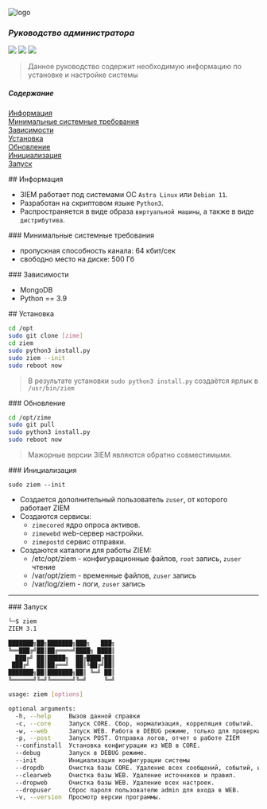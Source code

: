 ![logo](/static/images/logo.png)

### _Руководство администратора_  

![](https://img.shields.io/badge/version-3.1-blue)
![](https://img.shields.io/badge/python-3.9-blue)
![](https://img.shields.io/badge/astra-1.6-red)

> Данное руководство содержит необходимую информацию по установке и настройке системы  

##### Содержание  

[Информация](#info)  
    [Минимальные системные требования](#tth)  
    [Зависимости](#dep)  
[Установка](#inst)  
    [Обновление](#update)  
    [Инициализация](#init)  
    [Запуск](#run)  

<a name=info>
## Информация 
</a>

* 3IEM работает под системами ОС `Astra Linux` или `Debian 11`.  
* Разработан на скриптовом языке `Python3`.  
* Распространяется в виде образа `виртуальной машины`, а также в виде `дистрибутива`.

<a name=tth>
### Минимальные системные требования
</a>

* пропускная способность канала: 64 кбит/сек  
* свободно место на диске: 500 Гб

<a name=dep>
### Зависимости
</a>

* MongoDB
* Python == 3.9

<a name=inst>
## Установка
</a>

```sh
cd /opt
sudo git clone [zime]
cd ziem
sudo python3 install.py
sudo ziem --init
sudo reboot now
```

> В результате установки `sudo python3 install.py` создаётся ярлык в `/usr/bin/ziem`

<a name=update>
### Обновление
</a>

```sh
cd /opt/zime
sudo git pull
sudo python3 install.py
sudo reboot now
```

> Мажорные версии 3IEM являются обратно совместимыми.
    
<a name=init>
### Инициализация
</a>

`sudo ziem --init`

* Создается дополнительный пользователь `zuser`, от которого работает ZIEM  
* Создаются сервисы:
    - `zimecored` ядро опроса активов.
    - `zimewebd` web-сервер настройки.
    - `zimepostd` сервис отправки.
* Создаются каталоги для работы ZIEM:
    - /etc/opt/ziem - конфигурационные файлов, `root` запись, `zuser` чтение  
    - /var/opt/ziem - временные файлов, `zuser` запись  
    - /var/log/ziem - логи, `zuser` запись   


<hr>

<a name=run>
### Запуск
</a>

```sh
└─$ ziem                                                                                                            
ZIEM 3.1

███████╗██╗███████╗███╗   ███╗
╚══███╔╝██║██╔════╝████╗ ████║
  ███╔╝ ██║█████╗  ██╔████╔██║
 ███╔╝  ██║██╔══╝  ██║╚██╔╝██║
███████╗██║███████╗██║ ╚═╝ ██║
╚══════╝╚═╝╚══════╝╚═╝     ╚═╝

usage: ziem [options]

optional arguments:
  -h, --help     Вызов данной справки
  -c, --core     Запуск CORE. Сбор, нормализация, корреляция событий.
  -w, --web      Запуск WEB. Работа в DEBUG режиме, только для проверки!
  -p, --post     Запуск POST. Отправка логов, отчет о работе ZIEM
  --confinstall  Установка конфигурации из WEB в CORE.
  --debug        Запуск в DEBUG режиме.
  --init         Инициализация конфигурации системы
  --dropdb       Очистка базы CORE. Удаление всех сообщений, событий, инцидентов.
  --clearweb     Очистка базы WEB. Удаление источников и правил.
  --dropweb      Очистка базы WEB. Удаление всех настроек.
  --dropuser     Сброс пароля пользователю admin для входа в WEB.
  -v, --version  Просмотр версии программы.
```

